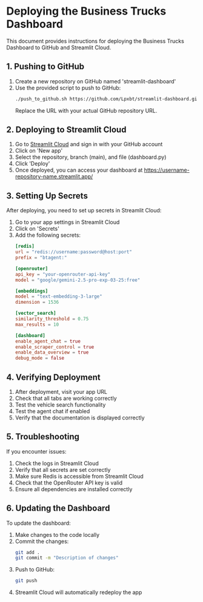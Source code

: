 # Deploying the Business Trucks Dashboard

This document provides instructions for deploying the Business Trucks Dashboard to GitHub and Streamlit Cloud.

## 1. Pushing to GitHub

1. Create a new repository on GitHub named 'streamlit-dashboard'
2. Use the provided script to push to GitHub:
   ```bash
   ./push_to_github.sh https://github.com/Lpxbt/streamlit-dashboard.git
   ```
   Replace the URL with your actual GitHub repository URL.

## 2. Deploying to Streamlit Cloud

1. Go to [Streamlit Cloud](https://share.streamlit.io/) and sign in with your GitHub account
2. Click on 'New app'
3. Select the repository, branch (main), and file (dashboard.py)
4. Click 'Deploy'
5. Once deployed, you can access your dashboard at https://username-repository-name.streamlit.app/

## 3. Setting Up Secrets

After deploying, you need to set up secrets in Streamlit Cloud:

1. Go to your app settings in Streamlit Cloud
2. Click on 'Secrets'
3. Add the following secrets:
   ```toml
   [redis]
   url = "redis://username:password@host:port"
   prefix = "btagent:"

   [openrouter]
   api_key = "your-openrouter-api-key"
   model = "google/gemini-2.5-pro-exp-03-25:free"

   [embeddings]
   model = "text-embedding-3-large"
   dimension = 1536

   [vector_search]
   similarity_threshold = 0.75
   max_results = 10

   [dashboard]
   enable_agent_chat = true
   enable_scraper_control = true
   enable_data_overview = true
   debug_mode = false
   ```

## 4. Verifying Deployment

1. After deployment, visit your app URL
2. Check that all tabs are working correctly
3. Test the vehicle search functionality
4. Test the agent chat if enabled
5. Verify that the documentation is displayed correctly

## 5. Troubleshooting

If you encounter issues:

1. Check the logs in Streamlit Cloud
2. Verify that all secrets are set correctly
3. Make sure Redis is accessible from Streamlit Cloud
4. Check that the OpenRouter API key is valid
5. Ensure all dependencies are installed correctly

## 6. Updating the Dashboard

To update the dashboard:

1. Make changes to the code locally
2. Commit the changes:
   ```bash
   git add .
   git commit -m "Description of changes"
   ```
3. Push to GitHub:
   ```bash
   git push
   ```
4. Streamlit Cloud will automatically redeploy the app
